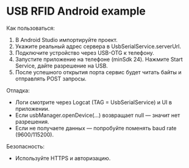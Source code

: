 # USB RFID Android example

Как пользоваться:
1. В Android Studio импортируйте проект.
2. Укажите реальный адрес сервера в UsbSerialService.serverUrl.
3. Подключите устройство через USB-OTG к телефону.
4. Запустите приложение на телефоне (minSdk 24). Нажмите Start Service, дайте разрешение на USB.
5. После успешного открытия порта сервис будет читать байты и отправлять POST запросы.

Отладка:
- Логи смотрите через Logcat (TAG = UsbSerialService) и UI в приложении.
- Если usbManager.openDevice(...) возвращает null — значит нет разрешения.
- Если не получаете данных — попробуйте поменять baud rate (9600/115200).

Безопасность:
- Используйте HTTPS и авторизацию.
